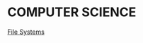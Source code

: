 # COMPUTER SCIENCE
[File Systems](https://github.com/Artist-dk/Notes/blob/master/docs/computer-science/file-system.md)
